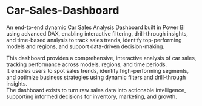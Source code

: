   # Car-Sales-Dashboard

An end-to-end dynamic Car Sales Analysis Dashboard built in Power BI using advanced DAX, enabling interactive filtering, drill-through insights, and time-based analysis to track sales trends, identify top-performing models and regions, and support data-driven decision-making.

This dashboard provides a comprehensive, interactive analysis of car sales, tracking performance across models, regions, and time periods.  
It enables users to spot sales trends, identify high-performing segments, and optimize business strategies using dynamic filters and drill-through insights.  
The dashboard exists to turn raw sales data into actionable intelligence, supporting informed decisions for inventory, marketing, and growth.


  
